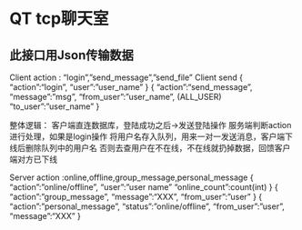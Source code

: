 # QT tcp聊天室
## 此接口用Json传输数据

Client action : “login”,”send_message”,”send_file”
Client send
{
“action”:“login”,
“user”:”user_name”
}
{
“action”:“send_message”,
“message”:”msg”,
“from_user”:”user_name”,      (ALL_USER)
“to_user”:”user_name”
}




整体逻辑：
客户端直连数据库，登陆成功之后->发送登陆操作 
服务端判断action 进行处理，如果是login操作 将用户名存入队列，用来一对一发送消息，客户端下线后删除队列中的用户名
否则去查用户在不在线，不在线就扔掉数据，回馈客户端对方已下线

Server action :online,offline,group_message,personal_message
{
“action”:”online/offline”,
“user”:”user name”
“online_count”:count(int)
}
{
“action”:”group_message”,
“message”:“XXX”,
“from_user”:”user”
}
{
“action”:”personal_message”,
“status”:”online/offline”,
“from_user”:”user”,
“message”:“XXX”
}

